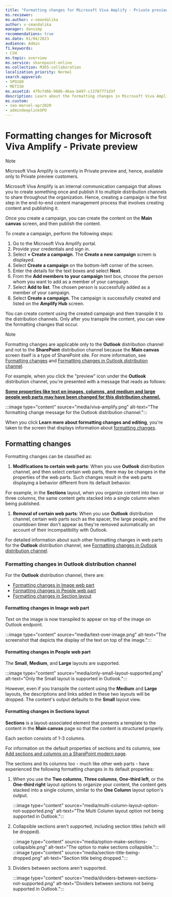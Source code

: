 ```yaml
---
title: "Formatting changes for Microsoft Viva Amplify - Private preview"
ms.reviewer:
ms.author: v-smandalika
author: v-smandalika
manager: dansimp
recommendations: true
ms.date: 01/04/2023
audience: Admin
f1.keywords:
- CSH
ms.topic: overview
ms.service: sharepoint-online
ms.collection: M365-collaboration
localization_priority: Normal
search.appverid:
- SPO160
- MET150
ms.assetid: 479cfd6b-900b-46aa-b497-c13787771d3f
description: Learn about the formatting changes in Microsoft Viva Amplify
ms.custom:
- seo-marvel-apr2020
- admindeeplinkSPO
---
```


# Formatting changes for Microsoft Viva Amplify - Private preview

> [!NOTE]
> Microsoft Viva Amplify is currently in Private preview and, hence, available only to Private preview customers.

Microsoft Viva Amplify is an internal communication campaign that allows you to create something once and publish it to multiple distribution channels to share throughout the organization. Hence, creating a campaign is the first step in the end-to-end content management process that involves creating content and publishing it.

Once you create a campaign, you can create the content on the **Main canvas** screen, and then publish the content.

To create a campaign, perform the following steps:

1. Go to the Microsoft Viva Amplify portal.
2. Provide your credentials and sign in.
3. Select **+ Create a campaign**.
   The **Create a new campaign** screen is displayed.
4. Select **Create a campaign** on the bottom-left corner of the screen.
5. Enter the details for the text boxes and select **Next**.
6. From the **Add members to your campaign** text box, choose the person whom you want to add as a member of your campaign.
7. Select **Add to list**.
   The chosen person is successfully added as a member of your campaign.
8. Select **Create a campaign**.
   The campaign is successfully created and listed on the **Amplify Hub** screen.

You can create content using the created campaign and then transpile it to the distribution channels. Only after you transpile the content, you can view the formatting changes that occur.

> [!NOTE]
> Formatting changes are applicable only to the **Outlook** distribution channel and not to the **SharePoint** distribution channel because the **Main canvas** screen itself is a type of SharePoint site. For more information, see [Formatting changes](#formatting-changes) and [Formatting changes in Outlook distribution channel](#formatting-changes-in-outlook-distribution-channel).

For example, when you click the "preview" icon under the **Outlook** distribution channel, you're presented with a message that reads as follows:

**[Some properties like text on images, columns, and medium and large people web parts may have been changed for this distribution channel.](#formatting-changes)**

:::image type="content" source="media/viva-amplify.png" alt-text="The formatting change message for the Outlook distribution channel.":::

When you click **Learn more about formatting changes and editing**, you're taken to the screen that displays information about [formatting changes](#formatting-changes).

## Formatting changes

Formatting changes can be classified as:

1. **Modifications to certain web parts**: When you use **Outlook** distribution channel, and then select certain web parts, there may be changes in the properties of the web parts. Such changes result in the web parts displaying a behavior different from its default behavior.

For example, in the **Sections** layout, when you organize content into two or three columns, the same content gets stacked into a single column when being published.

1. **Removal of certain web parts**: When you use **Outlook** distribution channel, certain web parts such as the spacer, the large people, and the countdown timer don't appear as they're removed automatically on account of their incompatibility with Outlook.

For detailed information about such other formatting changes in web parts for the **Outlook** distribution channel, see [Formatting changes in Outlook distribution channel](#formatting-changes-in-outlook-distribution-channel).

### Formatting changes in Outlook distribution channel

For the **Outlook** distribution channel, there are:

- [Formatting changes in Image web part](#formatting-changes-in-image-web-part)
- [Formatting changes in People web part](#formatting-changes-in-people-web-part)
- [Formatting changes in Section layout](#formatting-changes-in-sections-layout)

#### Formatting changes in Image web part

Text on the image is now transpiled to appear on top of the image on Outlook endpoint.

:::image type="content" source="media/text-over-image.png" alt-text="The screenshot that depicts the display of the text on top of the image.":::

#### Formatting changes in People web part

The **Small**, **Medium**, and **Large** layouts are supported.

:::image type="content" source="media/only-small-layout-supported.png" alt-text="Only the Small layout is supported in Outlook.":::

However, even if you transpile the content using the **Medium** and **Large** layouts, the descriptions and links added in these two layouts will be dropped. The content's output defaults to the **Small** layout view.  

#### Formatting changes in Sections layout

**Sections** is a layout-associated element that presents a template to the content in the **Main canvas** page so that the content is structured properly.

Each section consists of 1-3 columns.

For information on the default properties of sections and its columns, see [Add sections and columns on a SharePoint modern page](https://support.microsoft.com/office/add-sections-and-columns-on-a-sharepoint-modern-page-fc491eb4-f733-4825-8fe2-e1ed80bd0899).

The sections and its columns too - much like other web parts - have experienced the following formatting changes in its default properties:

1. When you use the **Two columns**, **Three columns**, **One-third left**, or the **One-third right** layout options to organize your content, the content gets stacked into a single column, similar to the **One Column** layout option's output.

   :::image type="content" source="media/multi-column-layout-option-not-supported.png" alt-text="The Multi Column layout option not being supported in Outlook.":::

1. Collapsible sections aren't supported, including section titles (which will be dropped).

   :::image type="content" source="media/option-make-sections-collapsible.png" alt-text="The option to make sections collapsible.":::
   :::image type="content" source="media/section-title-being-dropped.png" alt-text="Section title being dropped.":::

1. Dividers between sections aren't supported.

   :::image type="content" source="media/dividers-between-sections-not-supported.png" alt-text="Dividers between sections not being supported in Outlook.":::
